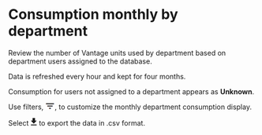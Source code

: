 # Consumption monthly by department

Review the number of Vantage units used by department based on department users assigned to the database.

Data is refreshed every hour and kept for four months.

Consumption for users not assigned to a department appears as **Unknown**.

Use filters, ![FilterIcon.png](../Images/FilterIcon.png), to customize the monthly department consumption display.

Select  ![ConsumptionExport.png](../Images/ConsumptionExport.png) to export the data in .csv format.